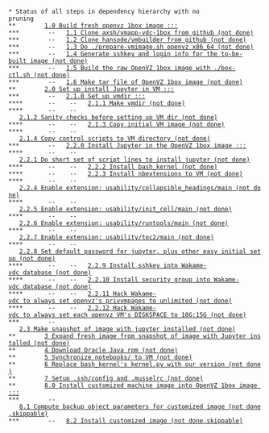 <code>* Status of all steps in dependency hierarchy with no pruning</code><br>
<code>&#42;&#42;&nbsp;&nbsp;&nbsp;&nbsp;&nbsp;&nbsp;&nbsp;&nbsp;<a href="./ind-steps/build-1box/build-1box.sh#L28">1.0&nbsp;Build&nbsp;fresh&nbsp;openvz&nbsp;1box&nbsp;image&nbsp;:::</a></code><br>
<code>&#42;&#42;&#42;&nbsp;&nbsp;&nbsp;&nbsp;&nbsp;&nbsp;&nbsp;&nbsp;--&nbsp;&nbsp;&nbsp;<a href="./ind-steps/build-1box/build-1box.sh#L33">1.1&nbsp;Clone&nbsp;axsh/vmapp-vdc-1box&nbsp;from&nbsp;github&nbsp;(not&nbsp;done)</a></code><br>
<code>&#42;&#42;&#42;&nbsp;&nbsp;&nbsp;&nbsp;&nbsp;&nbsp;&nbsp;&nbsp;--&nbsp;&nbsp;&nbsp;<a href="./ind-steps/build-1box/build-1box.sh#L41">1.2&nbsp;Clone&nbsp;hansode/vmbuilder&nbsp;from&nbsp;github&nbsp;(not&nbsp;done)</a></code><br>
<code>&#42;&#42;&#42;&nbsp;&nbsp;&nbsp;&nbsp;&nbsp;&nbsp;&nbsp;&nbsp;--&nbsp;&nbsp;&nbsp;<a href="./ind-steps/build-1box/build-1box.sh#L49">1.3&nbsp;Do&nbsp;./prepare-vmimage.sh&nbsp;openvz&nbsp;x86_64&nbsp;(not&nbsp;done)</a></code><br>
<code>&#42;&#42;&#42;&nbsp;&nbsp;&nbsp;&nbsp;&nbsp;&nbsp;&nbsp;&nbsp;--&nbsp;&nbsp;&nbsp;<a href="./ind-steps/build-1box/build-1box.sh#L65">1.4&nbsp;Generate&nbsp;sshkey&nbsp;and&nbsp;login&nbsp;info&nbsp;for&nbsp;the&nbsp;to-be-built&nbsp;image&nbsp;(not&nbsp;done)</a></code><br>
<code>&#42;&#42;&#42;&nbsp;&nbsp;&nbsp;&nbsp;&nbsp;&nbsp;&nbsp;&nbsp;--&nbsp;&nbsp;&nbsp;<a href="./ind-steps/build-1box/build-1box.sh#L76">1.5&nbsp;Build&nbsp;the&nbsp;raw&nbsp;OpenVZ&nbsp;1box&nbsp;image&nbsp;with&nbsp;./box-ctl.sh&nbsp;(not&nbsp;done)</a></code><br>
<code>&#42;&#42;&#42;&nbsp;&nbsp;&nbsp;&nbsp;&nbsp;&nbsp;&nbsp;&nbsp;--&nbsp;&nbsp;&nbsp;<a href="./ind-steps/build-1box/build-1box.sh#L85">1.6&nbsp;Make&nbsp;tar&nbsp;file&nbsp;of&nbsp;OpenVZ&nbsp;1box&nbsp;image&nbsp;(not&nbsp;done)</a></code><br>
<code>&#42;&#42;&nbsp;&nbsp;&nbsp;&nbsp;&nbsp;&nbsp;&nbsp;&nbsp;<a href="./build-nii.sh#L30">2.0&nbsp;Set&nbsp;up&nbsp;install&nbsp;Jupyter&nbsp;in&nbsp;VM&nbsp;:::</a></code><br>
<code>&#42;&#42;&#42;&nbsp;&nbsp;&nbsp;&nbsp;&nbsp;&nbsp;&nbsp;&nbsp;--&nbsp;&nbsp;&nbsp;<a href="./build-nii.sh#L32">2.1.0&nbsp;Set&nbsp;up&nbsp;vmdir&nbsp;:::</a></code><br>
<code>&#42;&#42;&#42;&#42;&nbsp;&nbsp;&nbsp;&nbsp;&nbsp;&nbsp;&nbsp;--&nbsp;&nbsp;&nbsp;&nbsp;--&nbsp;&nbsp;&nbsp;<a href="./build-nii.sh#L36">2.1.1&nbsp;Make&nbsp;vmdir&nbsp;(not&nbsp;done)</a></code><br>
<code>&#42;&#42;&#42;&#42;&nbsp;&nbsp;&nbsp;&nbsp;&nbsp;&nbsp;&nbsp;--&nbsp;&nbsp;&nbsp;&nbsp;--&nbsp;&nbsp;&nbsp;<a href="./ind-steps/kvmsteps/kvm-setup.sh#L27">2.1.2&nbsp;Sanity&nbsp;checks&nbsp;before&nbsp;setting&nbsp;up&nbsp;VM&nbsp;dir&nbsp;(not&nbsp;done)</a></code><br>
<code>&#42;&#42;&#42;&#42;&nbsp;&nbsp;&nbsp;&nbsp;&nbsp;&nbsp;&nbsp;--&nbsp;&nbsp;&nbsp;&nbsp;--&nbsp;&nbsp;&nbsp;<a href="./ind-steps/kvmsteps/kvm-setup.sh#L40">2.1.3&nbsp;Copy&nbsp;initial&nbsp;VM&nbsp;image&nbsp;(not&nbsp;done)</a></code><br>
<code>&#42;&#42;&#42;&#42;&nbsp;&nbsp;&nbsp;&nbsp;&nbsp;&nbsp;&nbsp;--&nbsp;&nbsp;&nbsp;&nbsp;--&nbsp;&nbsp;&nbsp;<a href="./ind-steps/kvmsteps/kvm-setup.sh#L60">2.1.4&nbsp;Copy&nbsp;control&nbsp;scripts&nbsp;to&nbsp;VM&nbsp;directory&nbsp;(not&nbsp;done)</a></code><br>
<code>&#42;&#42;&#42;&nbsp;&nbsp;&nbsp;&nbsp;&nbsp;&nbsp;&nbsp;&nbsp;--&nbsp;&nbsp;&nbsp;<a href="./build-nii.sh#L50">2.2.0&nbsp;Install&nbsp;Jupyter&nbsp;in&nbsp;the&nbsp;OpenVZ&nbsp;1box&nbsp;image&nbsp;:::</a></code><br>
<code>&#42;&#42;&#42;&#42;&nbsp;&nbsp;&nbsp;&nbsp;&nbsp;&nbsp;&nbsp;--&nbsp;&nbsp;&nbsp;&nbsp;--&nbsp;&nbsp;&nbsp;<a href="./build-nii.sh#L59">2.2.1&nbsp;Do&nbsp;short&nbsp;set&nbsp;of&nbsp;script&nbsp;lines&nbsp;to&nbsp;install&nbsp;jupyter&nbsp;(not&nbsp;done)</a></code><br>
<code>&#42;&#42;&#42;&#42;&nbsp;&nbsp;&nbsp;&nbsp;&nbsp;&nbsp;&nbsp;--&nbsp;&nbsp;&nbsp;&nbsp;--&nbsp;&nbsp;&nbsp;<a href="./build-nii.sh#L83">2.2.2&nbsp;Install&nbsp;bash_kernel&nbsp;(not&nbsp;done)</a></code><br>
<code>&#42;&#42;&#42;&#42;&nbsp;&nbsp;&nbsp;&nbsp;&nbsp;&nbsp;&nbsp;--&nbsp;&nbsp;&nbsp;&nbsp;--&nbsp;&nbsp;&nbsp;<a href="./build-nii.sh#L107">2.2.3&nbsp;Install&nbsp;nbextensions&nbsp;to&nbsp;VM&nbsp;(not&nbsp;done)</a></code><br>
<code>&#42;&#42;&#42;&#42;&nbsp;&nbsp;&nbsp;&nbsp;&nbsp;&nbsp;&nbsp;--&nbsp;&nbsp;&nbsp;&nbsp;--&nbsp;&nbsp;&nbsp;<a href="./build-nii.sh#L134">2.2.4&nbsp;Enable&nbsp;extension:&nbsp;usability/collapsible_headings/main&nbsp;(not&nbsp;done)</a></code><br>
<code>&#42;&#42;&#42;&#42;&nbsp;&nbsp;&nbsp;&nbsp;&nbsp;&nbsp;&nbsp;--&nbsp;&nbsp;&nbsp;&nbsp;--&nbsp;&nbsp;&nbsp;<a href="./build-nii.sh#L134">2.2.5&nbsp;Enable&nbsp;extension:&nbsp;usability/init_cell/main&nbsp;(not&nbsp;done)</a></code><br>
<code>&#42;&#42;&#42;&#42;&nbsp;&nbsp;&nbsp;&nbsp;&nbsp;&nbsp;&nbsp;--&nbsp;&nbsp;&nbsp;&nbsp;--&nbsp;&nbsp;&nbsp;<a href="./build-nii.sh#L134">2.2.6&nbsp;Enable&nbsp;extension:&nbsp;usability/runtools/main&nbsp;(not&nbsp;done)</a></code><br>
<code>&#42;&#42;&#42;&#42;&nbsp;&nbsp;&nbsp;&nbsp;&nbsp;&nbsp;&nbsp;--&nbsp;&nbsp;&nbsp;&nbsp;--&nbsp;&nbsp;&nbsp;<a href="./build-nii.sh#L134">2.2.7&nbsp;Enable&nbsp;extension:&nbsp;usability/toc2/main&nbsp;(not&nbsp;done)</a></code><br>
<code>&#42;&#42;&#42;&#42;&nbsp;&nbsp;&nbsp;&nbsp;&nbsp;&nbsp;&nbsp;--&nbsp;&nbsp;&nbsp;&nbsp;--&nbsp;&nbsp;&nbsp;<a href="./build-nii.sh#L145">2.2.8&nbsp;Set&nbsp;default&nbsp;password&nbsp;for&nbsp;jupyter,&nbsp;plus&nbsp;other&nbsp;easy&nbsp;initial&nbsp;setup&nbsp;(not&nbsp;done)</a></code><br>
<code>&#42;&#42;&#42;&#42;&nbsp;&nbsp;&nbsp;&nbsp;&nbsp;&nbsp;&nbsp;--&nbsp;&nbsp;&nbsp;&nbsp;--&nbsp;&nbsp;&nbsp;<a href="./build-nii.sh#L223">2.2.9&nbsp;Install&nbsp;sshkey&nbsp;into&nbsp;Wakame-vdc&nbsp;database&nbsp;(not&nbsp;done)</a></code><br>
<code>&#42;&#42;&#42;&#42;&nbsp;&nbsp;&nbsp;&nbsp;&nbsp;&nbsp;&nbsp;--&nbsp;&nbsp;&nbsp;&nbsp;--&nbsp;&nbsp;&nbsp;<a href="./build-nii.sh#L237">2.2.10&nbsp;Install&nbsp;security&nbsp;group&nbsp;into&nbsp;Wakame-vdc&nbsp;database&nbsp;(not&nbsp;done)</a></code><br>
<code>&#42;&#42;&#42;&#42;&nbsp;&nbsp;&nbsp;&nbsp;&nbsp;&nbsp;&nbsp;--&nbsp;&nbsp;&nbsp;&nbsp;--&nbsp;&nbsp;&nbsp;<a href="./build-nii.sh#L260">2.2.11&nbsp;Hack&nbsp;Wakame-vdc&nbsp;to&nbsp;always&nbsp;set&nbsp;openvz's&nbsp;privvmpages&nbsp;to&nbsp;unlimited&nbsp;(not&nbsp;done)</a></code><br>
<code>&#42;&#42;&#42;&#42;&nbsp;&nbsp;&nbsp;&nbsp;&nbsp;&nbsp;&nbsp;--&nbsp;&nbsp;&nbsp;&nbsp;--&nbsp;&nbsp;&nbsp;<a href="./build-nii.sh#L287">2.2.12&nbsp;Hack&nbsp;Wakame-vdc&nbsp;to&nbsp;always&nbsp;set&nbsp;each&nbsp;openvz&nbsp;VM's&nbsp;DISKSPACE&nbsp;to&nbsp;10G:15G&nbsp;(not&nbsp;done)</a></code><br>
<code>&#42;&#42;&#42;&nbsp;&nbsp;&nbsp;&nbsp;&nbsp;&nbsp;&nbsp;&nbsp;--&nbsp;&nbsp;&nbsp;<a href="./build-nii.sh#L320">2.3&nbsp;Make&nbsp;snapshot&nbsp;of&nbsp;image&nbsp;with&nbsp;jupyter&nbsp;installed&nbsp;(not&nbsp;done)</a></code><br>
<code>&#42;&#42;&nbsp;&nbsp;&nbsp;&nbsp;&nbsp;&nbsp;&nbsp;&nbsp;<a href="./build-nii.sh#L329">3&nbsp;Expand&nbsp;fresh&nbsp;image&nbsp;from&nbsp;snapshot&nbsp;of&nbsp;image&nbsp;with&nbsp;Jupyter&nbsp;installed&nbsp;(not&nbsp;done)</a></code><br>
<code>&#42;&#42;&nbsp;&nbsp;&nbsp;&nbsp;&nbsp;&nbsp;&nbsp;&nbsp;<a href="./build-nii.sh#L341">4&nbsp;Download&nbsp;Oracle&nbsp;Java&nbsp;rpm&nbsp;(not&nbsp;done)</a></code><br>
<code>&#42;&#42;&nbsp;&nbsp;&nbsp;&nbsp;&nbsp;&nbsp;&nbsp;&nbsp;<a href="./build-nii.sh#L354">5&nbsp;Synchronize&nbsp;notebooks/&nbsp;to&nbsp;VM&nbsp;(not&nbsp;done)</a></code><br>
<code>&#42;&#42;&nbsp;&nbsp;&nbsp;&nbsp;&nbsp;&nbsp;&nbsp;&nbsp;<a href="./build-nii.sh#L365">6&nbsp;Replace&nbsp;bash_kernel's&nbsp;kernel.py&nbsp;with&nbsp;our&nbsp;version&nbsp;(not&nbsp;done)</a></code><br>
<code>&#42;&#42;&nbsp;&nbsp;&nbsp;&nbsp;&nbsp;&nbsp;&nbsp;&nbsp;<a href="./build-nii.sh#L382">7&nbsp;Setup&nbsp;.ssh/config&nbsp;and&nbsp;.musselrc&nbsp;(not&nbsp;done)</a></code><br>
<code>&#42;&#42;&nbsp;&nbsp;&nbsp;&nbsp;&nbsp;&nbsp;&nbsp;&nbsp;<a href="./build-nii.sh#L407">8.0&nbsp;Install&nbsp;customized&nbsp;machine&nbsp;image&nbsp;into&nbsp;OpenVZ&nbsp;1box&nbsp;image&nbsp;:::</a></code><br>
<code>&#42;&#42;&#42;&nbsp;&nbsp;&nbsp;&nbsp;&nbsp;&nbsp;&nbsp;&nbsp;--&nbsp;&nbsp;&nbsp;<a href="./build-nii.sh#L414">8.1&nbsp;Compute&nbsp;backup&nbsp;object&nbsp;parameters&nbsp;for&nbsp;customized&nbsp;image&nbsp;(not&nbsp;done,skippable)</a></code><br>
<code>&#42;&#42;&#42;&nbsp;&nbsp;&nbsp;&nbsp;&nbsp;&nbsp;&nbsp;&nbsp;--&nbsp;&nbsp;&nbsp;<a href="./build-nii.sh#L423">8.2&nbsp;Install&nbsp;customized&nbsp;image&nbsp;(not&nbsp;done,skippable)</a></code><br>
